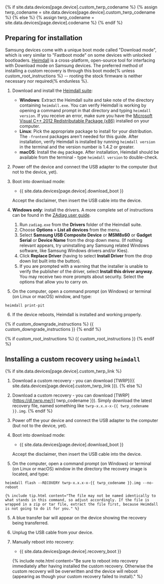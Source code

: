 {% if site.data.devices[page.device].custom_twrp_codename %}
{% assign twrp_codename = site.data.devices[page.device].custom_twrp_codename %}
{% else %}
{% assign twrp_codename = site.data.devices[page.device].codename %}
{% endif %}

## Preparing for installation

Samsung devices come with a unique boot mode called "Download mode", which is very similar to "Fastboot mode" on some devices with unlocked bootloaders.
[Heimdall](http://www.glassechidna.com.au/products/heimdall/) is a cross-platform, open-source tool for interfacing with Download mode on Samsung devices.
The preferred method of installing a custom recovery is through this boot mode{% unless custom_root_instructions %} -- rooting the stock firmware is neither necessary nor required{% endunless %}.

1. Download and install the [Heimdall suite](http://glassechidna.com.au/heimdall/#downloads):
    * **Windows**: Extract the Heimdall suite and take note of the directory containing `heimdall.exe`. You can verify Heimdall is working by opening a command
    prompt in that directory and typing `heimdall version`. If you receive an error, make sure you have the 
    [Microsoft Visual C++ 2012 Redistributable Package (x86)](https://www.microsoft.com/en-us/download/details.aspx?id=30679) installed on your computer.
    * **Linux**: Pick the appropriate package to install for your distribution. The `-frontend` packages aren't needed for this guide. After installation,
    verify Heimdall is installed by running `heimdall version` in the terminal and the version number is 1.4.2 or greater.
    * **macOS**: Install the `dmg` package. After installation, Heimdall should be available from the terminal - type `heimdall version` to double-check.
2. Power off the device and connect the USB adapter to the computer (but not to the device, yet).
3. Boot into download mode:

    * {{ site.data.devices[page.device].download_boot }}

    Accept the disclaimer, then insert the USB cable into the device.
4. **Windows only**: install the drivers. A more complete set of instructions can be found in the [ZAdiag user guide](https://github.com/pbatard/libwdi/wiki/Zadig).
    1. Run `zadiag.exe` from the **Drivers** folder of the Heimdall suite.
    2. Choose **Options** &raquo; **List all devices** from the menu.
    3. Select **Samsung USB Composite Device** or **MSM8x60** or **Gadget Serial** or **Device Name** from the drop down menu. (If nothing relevant appears, try uninstalling any Samsung related Windows software, like Samsung Windows drivers and/or Kies).
    4. Click **Replace Driver** (having to select **Install Driver** from the drop down list built into the button).
    5. If you are prompted with a warning that the installer is unable to verify the publisher of the driver, select **Install this driver anyway**. You may receive two more prompts about security. Select the options that allow you to carry on.
5. On the computer, open a command prompt (on Windows) or terminal (on Linux or macOS) window, and type:
```
heimdall print-pit
```
6. If the device reboots, Heimdall is installed and working properly.

{% if custom_downgrade_instructions %}
{{ custom_downgrade_instructions }}
{% endif %}

{% if custom_root_instructions %}
{{ custom_root_instructions }}
{% endif %}

## Installing a custom recovery using `heimdall`

{% if site.data.devices[page.device].custom_twrp_link %}
1. Download a custom recovery - you can download [TWRP]({{ site.data.devices[page.device].custom_twrp_link }}).
{% else %}
1. Download a custom recovery - you can download [TWRP](https://dl.twrp.me/{{ twrp_codename }}). Simply download the latest recovery file, named something like `twrp-x.x.x-x-{{ twrp_codename }}.img`.
{% endif %}
2. Power off the your device and connect the USB adapter to the computer (but not to the device, yet).
3. Boot into download mode:

    * {{ site.data.devices[page.device].download_boot }}

    Accept the disclaimer, then insert the USB cable into the device.
4. On the computer, open a command prompt (on Windows) or terminal (on Linux or macOS) window in the directory the recovery image is located, and type:
```
heimdall flash --RECOVERY twrp-x.x.x-x-{{ twrp_codename }}.img --no-reboot
```
    {% include tip.html content="The file may not be named identically to what stands in this command, so adjust accordingly. If the file is wrapped in a zip or tar file, extract the file first, because Heimdall is not going to do it for you." %}
5. A blue transfer bar will appear on the device showing the recovery being transferred.
6. Unplug the USB cable from your device.
7. Manually reboot into recovery:
    * {{ site.data.devices[page.device].recovery_boot }}

    {% include note.html content="Be sure to reboot into recovery immediately after having installed the custom recovery. Otherwise the custom recovery will be overwritten and the device will reboot (appearing as though your custom recovery failed to install)." %}
